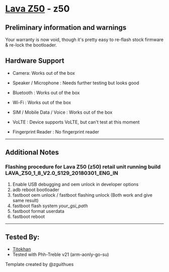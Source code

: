 # [Lava Z50](https://www.gsmarena.com/lava_z50-9137.php) - z50

## Preliminary information and warnings
Your warranty is now void, though it's pretty easy to re-flash stock firmware & re-lock the bootloader.

## Hardware Support

* Camera: Works out of the box

* Speaker / Microphone : Needs further testing but looks good

* Bluetooth : Works out of the box

* Wi-Fi : Works out of the box

* SIM / Mobile Data / Voice : Works out of the box

* VoLTE : Device supports VoLTE, but can't test at this moment 

* Fingerprint Reader : No fingerprint reader

***
## Additional Notes
### Flashing procedure for Lava Z50 (z50) retail unit running build LAVA_Z50_1_8_V2.0_S129_20180301_ENG_IN
1. Enable USB debugging and oem unlock in developer options
2. adb reboot bootloader
3. fastboot oem unlock / fastboot flashing unlock (Both work and give same result)
4. fastboot flash system  _your_gsi_path_
5. fastboot format userdata
6. fastboot reboot


***


## Tested By:
* [Titokhan](https://github.com/Titokhan)
* Tested with Phh-Treble v21 (arm-aonly-go-su)

Template created by @zguithues